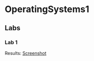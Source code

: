 # OperatingSystems1

## Labs

### Lab 1
Results: [Screenshot](https://github.com/aibourk/OperatingSystems1/blob/main/lab1/lab1.JPG)
